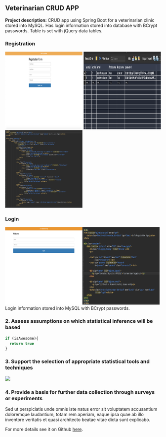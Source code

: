 ## Veterinarian CRUD APP

**Project description:** CRUD app using Spring Boot for a veterinarian clinic stored into MySQL. Has login information stored into database with BCrypt passwords. Table is set with jQuery data tables.

### Registration

[<img src="images/registrationform.png?raw=true" width="250" height="250"/>](https://raw.githubusercontent.com/kj2386/vetapp/master/images/registrationform.png)
[<img src="images/usersql.png?raw=true" width="250" height="250"/>](https://raw.githubusercontent.com/kj2386/vetapp/master/images/usersql.png)
[<img src="images/registration.png?raw=true" width="250" height="250"/>](https://raw.githubusercontent.com/kj2386/vetapp/master/images/registration.png)


### Login
[<img src="images/login.png?raw=true" width="250" height="250"/>](https://raw.githubusercontent.com/kj2386/vetapp/master/images/login.png)[<img src="images/logincode.png?raw=true" width="250" height="250"/>](https://raw.githubusercontent.com/kj2386/vetapp/master/images/logincode.png)
<br>
Login information stored into MySQL with BCrypt passwords. 

### 2. Assess assumptions on which statistical inference will be based

```javascript
if (isAwesome){
  return true
}
```

### 3. Support the selection of appropriate statistical tools and techniques

<img src="images/dummy_thumbnail.jpg?raw=true"/>

### 4. Provide a basis for further data collection through surveys or experiments

Sed ut perspiciatis unde omnis iste natus error sit voluptatem accusantium doloremque laudantium, totam rem aperiam, eaque ipsa quae ab illo inventore veritatis et quasi architecto beatae vitae dicta sunt explicabo. 

For more details see it on Github [here](https://github.com/kj2386/vetapp).
